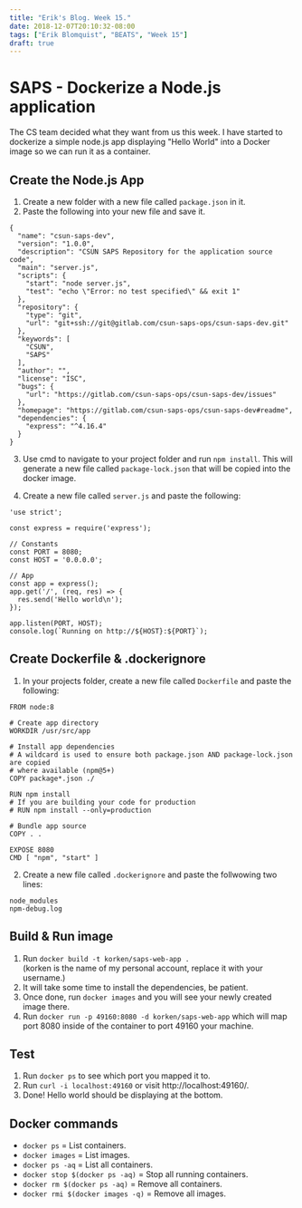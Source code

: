 ```yaml
---
title: "Erik's Blog. Week 15."
date: 2018-12-07T20:10:32-08:00
tags: ["Erik Blomquist", "BEATS", "Week 15"]
draft: true
---
```

# SAPS - Dockerize a Node.js application
The CS team decided what they want from us this week. I have started to dockerize a simple node.js app displaying "Hello World" into a Docker image so we can run it as a container.

## Create the Node.js App
1. Create a new folder with a new file called `package.json` in it.
2. Paste the following into your new file and save it.

```
{
  "name": "csun-saps-dev",
  "version": "1.0.0",
  "description": "CSUN SAPS Repository for the application source code",
  "main": "server.js",
  "scripts": {
    "start": "node server.js",
    "test": "echo \"Error: no test specified\" && exit 1"
  },
  "repository": {
    "type": "git",
    "url": "git+ssh://git@gitlab.com/csun-saps-ops/csun-saps-dev.git"
  },
  "keywords": [
    "CSUN",
    "SAPS"
  ],
  "author": "",
  "license": "ISC",
  "bugs": {
    "url": "https://gitlab.com/csun-saps-ops/csun-saps-dev/issues"
  },
  "homepage": "https://gitlab.com/csun-saps-ops/csun-saps-dev#readme",
  "dependencies": {
    "express": "^4.16.4"
  }
}

```
3. Use cmd to navigate to your project folder and run `npm install`. This will generate a new file called `package-lock.json` that will be copied into the docker image.

4. Create a new file called `server.js` and paste the following:

```
'use strict';

const express = require('express');

// Constants
const PORT = 8080;
const HOST = '0.0.0.0';

// App
const app = express();
app.get('/', (req, res) => {
  res.send('Hello world\n');
});

app.listen(PORT, HOST);
console.log(`Running on http://${HOST}:${PORT}`);

```

## Create Dockerfile & .dockerignore
1. In your projects folder, create a new file called `Dockerfile` and paste the following:

```
FROM node:8

# Create app directory
WORKDIR /usr/src/app

# Install app dependencies
# A wildcard is used to ensure both package.json AND package-lock.json are copied
# where available (npm@5+)
COPY package*.json ./

RUN npm install
# If you are building your code for production
# RUN npm install --only=production

# Bundle app source
COPY . .

EXPOSE 8080
CMD [ "npm", "start" ]
```
2. Create a new file called `.dockerignore` and paste the follwowing two lines:

```
node_modules
npm-debug.log
```

## Build & Run image
1. Run `docker build -t korken/saps-web-app .`  
(korken is the name of my personal account, replace it with your username.)
2. It will take some time to install the dependencies, be patient.
3. Once done, run `docker images` and you will see your newly created image there.
4.  Run `docker run -p 49160:8080 -d korken/saps-web-app` which will map port 8080 inside of the container to port 49160 your machine.

## Test
1. Run `docker ps` to see which port you mapped it to.
2. Run `curl -i localhost:49160` or visit http://localhost:49160/.
3. Done! Hello world should be displaying at the bottom.

## Docker commands
- `docker ps` = List containers.
- `docker images` = List images.
- `docker ps -aq` = List all containers.
- `docker stop $(docker ps -aq)` = Stop all running containers.
- `docker rm $(docker ps -aq)` = Remove all containers.
- `docker rmi $(docker images -q)` = Remove all images.
